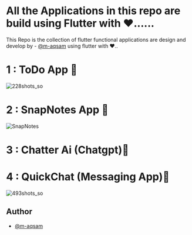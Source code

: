 
# All the Applications in this repo are build using Flutter with ❤️......



This Repo is the collection of flutter functional applications are design and develop by - [@m-aqsam](https://github.com/m-aqsam) using flutter with ❤️..

# 1 : ToDo App 📱

![228shots_so](https://github.com/user-attachments/assets/78b90ea8-dec2-4332-9366-df60e78f935e)


# 2 : SnapNotes App 📱

![SnapNotes](https://github.com/user-attachments/assets/14071014-3d2a-40da-b0fe-423e9c6a06c0)


# 3 : Chatter Ai (Chatgpt)📱


# 4 : QuickChat (Messaging App)📱

![493shots_so](https://github.com/user-attachments/assets/15f88631-f9d4-49c7-9105-1df45686754d)









## Author

- [@m-aqsam](https://github.com/m-aqsam)




